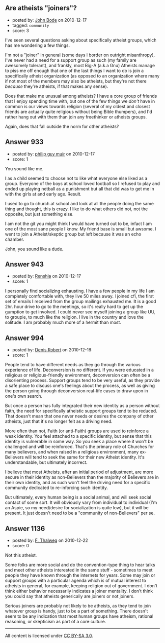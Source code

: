## Are atheists "joiners"?

- posted by: [John Bode](https://stackexchange.com/users/-1/117-john-bode) on 2010-12-17
- tagged: `community`
- score: 3

I've seen several questions asking about specifically atheist groups, which has me wondering a few things.  

I'm not a "joiner" in general (some days I border on outright misanthropy), I've never had a need for a support group as such (my family are awesomely tolerant), and frankly, most Big-A (a.k.a Gnu) Atheists manage to piss me off enough that one of the last things I want to do is join a specifically atheist organization (as opposed to an organization where many if not most of the members may also be atheists, but they're not there *because* they're atheists, if that makes any sense). 

Does that make me unusual among atheists?  I have a core group of friends that I enjoy spending time with, but one of the few things we *don't* have in common is our views towards religion (several of my oldest and closest friends are actually quite religious without being Bible thumpers), and I'd rather hang out with them than join any freethinker or atheists groups.  

Again, does that fall outside the norm for other atheists?  


## Answer 933

- posted by: [philip guy muir](https://stackexchange.com/users/-1/182-philip-guy-muir) on 2010-12-17
- score: 1

You sound like me. 

I as a child seemed to choose not to like what everyone else liked as a group. Everyone of the boys at school loved football so I refused to play and ended up playing netball as a punishment but all that did was to get me in with the girls at and early age. Result.

I used to go to church at school and look at all the people doing the same thing and thought, this is crazy. I like to do what others did not, not the opposite, but just something else.

I am not the git you might think I would have turned out to be, infact I am one of the most sane people I know. My friend base is small but awsome. I went to join a Atheist/skeptic group but left because it was an echo chamber. 

John, you sound like a dude.


## Answer 943

- posted by: [Renshia](https://stackexchange.com/users/-1/184-renshia) on 2010-12-17
- score: 1

I personally find socializing exhausting. I have a few people in my life I am completely comfortable with, they live 50 miles away. I joined cfi, the first set of emails I received from the group mailings exhausted me. It is a good 2hr. hour drive to go to the meetings, so it's really hard to get up the gumption to get involved. I could never see myself joining a group like UU, to groupie, to much like the religion. I live in the country and love the solitude. I am probably much more of a hermit than most.


## Answer 994

- posted by: [Denis Robert](https://stackexchange.com/users/-1/122-denis-robert) on 2010-12-18
- score: 1

People tend to have different needs as they go through the various experience of life. Deconversion is no different. If you were educated in a religious or religious-friendly environment, deconversion can often be a disorienting process. Support groups tend to be very useful, as they provide a safe place to discuss one's feelings about the process, as well as giving the person going through deconversion real-life cases to draw upon in one's own search.

But once a person has fully integrated their new identity as a person without faith, the need for specifically atheistic support groups tend to be reduced. That doesn't mean that one never needs or desires the company of other atheists, just that it's no longer felt as a driving need.

More often than not, Faith (or anti-Faith) groups are used to reinforce a weak identity. You feel attached to a specific identity, but sense that this identity is vulnerable in some way. So you seek a place where it won't be challenged and will be reinforced. That's the primary role of Churches for many believers, and when raised in a religious environment, many ex-Believers will tend to seek the same for their new Atheist identity. It's understandable, but ultimately incorrect.

I believe that most Atheists, after an initial period of adjustment, are more secure in their identity as non-Believers than the majority of Believers are in their own identity, and as such won't feel the driving need for a specific community dedicated to re-inforcing such identity. 

But ultimately, every human being is a social animal, and will seek social contact of some sort. It will obviously vary from individual to individual (I'm an Aspie, so my need/desire for socialization is quite low), but it will be present. It just doesn't need to be a "community of non-Believers" per se.



## Answer 1136

- posted by: [F. Thalweg](https://stackexchange.com/users/-1/297-f-thalweg) on 2010-12-22
- score: 0

Not this atheist.

Some folks are more social and do the convention-type thing to hear talks and meet other atheists interested in the same stuff - sometimes to meet people they have known through the internets for years. Some may join or support groups with a particular agenda which is of mutual interest to atheists in general, for example, keeping religion out of government. I don't think either behavior necessarily indicates a joiner mentality. I don't think you could say that atheists generically are joiners or not joiners.

Serious joiners are probably not likely to be atheists, as they tend to join whatever group is handy, just to be a part of something. There doesn't seem to be any indication that most human groups have atheism, rational reasoning, or skepticism as part of a core culture.



---

All content is licensed under [CC BY-SA 3.0](https://creativecommons.org/licenses/by-sa/3.0/).
